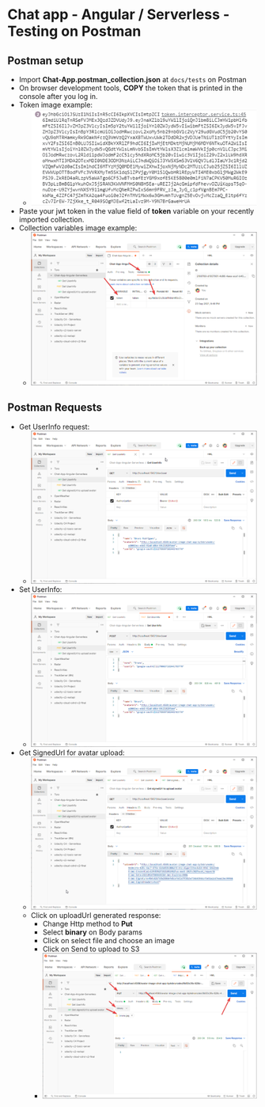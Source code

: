 # Chat app - Angular / Serverless - Testing on Postman

## Postman setup

 - Import **Chat-App.postman_collection.json** at `docs/tests` on Postman
 - On browser development tools, **COPY** the token that is printed in the console after you log in.
 - Token image example:
	 - ![JWT Token](screenshots/postman-01.png)
- Paste your jwt token in the value field of **token** variable on your recently imported collection.
-  Collection variables image example:
	-  ![Postman collection variables](screenshots/postman-02.png)

## Postman Requests
- Get UserInfo request:
	- ![Get UserInfo request](screenshots/postman-03.png)
- Set UserInfo:
	- ![Set UserInfo request](screenshots/postman-04.png)
- Get SignedUrl for avatar upload:
	- ![Get SignedUrl for avatar upload](screenshots/postman-05.png)
	- Click on uploadUrl generated response:
		- Change Http method to **Put**
		-  Select **binary** on Body params
		-  Click on select file and choose an image
		-  Click on Send to upload to S3
		- ![Get SignedUrl for avatar upload](screenshots/postman-06.png)